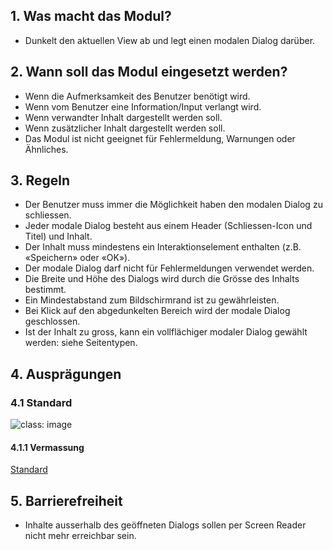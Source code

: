 ## 1. Was macht das Modul?
*   Dunkelt den aktuellen View ab und legt einen modalen Dialog darüber.

## 2. Wann soll das Modul eingesetzt werden?
*   Wenn die Aufmerksamkeit des Benutzer benötigt wird.
*   Wenn vom Benutzer eine Information/Input verlangt wird.
*   Wenn verwandter Inhalt dargestellt werden soll.
*   Wenn zusätzlicher Inhalt dargestellt werden soll.
*   Das Modul ist nicht geeignet für Fehlermeldung, Warnungen oder Ähnliches.

## 3. Regeln
*   Der Benutzer muss immer die Möglichkeit haben den modalen Dialog zu schliessen.
*   Jeder modale Dialog besteht aus einem Header (Schliessen-Icon und Titel) und Inhalt.
*   Der Inhalt muss mindestens ein Interaktionselement enthalten (z.B. «Speichern» oder «OK»).
*   Der modale Dialog darf nicht für Fehlermeldungen verwendet werden.
*   Die Breite und Höhe des Dialogs wird durch die Grösse des Inhalts bestimmt.
*   Ein Mindestabstand zum Bildschirmrand ist zu gewährleisten.
*   Bei Klick auf den abgedunkelten Bereich wird der modale Dialog geschlossen.
*   Ist der Inhalt zu gross, kann ein vollflächiger modaler Dialog gewählt werden: siehe Seitentypen.

## 4. Ausprägungen
### 4.1 Standard
![](https://raw.githubusercontent.com/sbb-design-systems/sbb-design-system/master/mobile/modules/modal/images/MM03.png 'class: image')

#### 4.1.1 Vermassung
[Standard](https://sbb.invisionapp.com/d/main#/console/14051805/322943545/inspect)

## 5. Barrierefreiheit
* Inhalte ausserhalb des geöffneten Dialogs sollen per Screen Reader nicht mehr erreichbar sein.